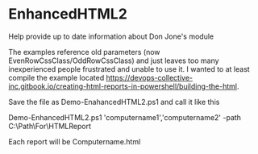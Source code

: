 # EnhancedHTML2
Help provide up to date information about Don Jone's module

The examples reference old parameters (now EvenRowCssClass/OddRowCssClass) and just leaves too many inexperienced people frustrated and unable to use it. I wanted to at least compile the example located https://devops-collective-inc.gitbook.io/creating-html-reports-in-powershell/building-the-html.

Save the file as Demo-EnahancedHTML2.ps1 and call it like this

Demo-EnhancedHTML2.ps1 'computername1','computername2' -path C:\Path\For\HTMLReport

Each report will be Computername.html
